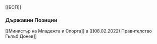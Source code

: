 [[БСП]]

### Държавни Позиции
[[Министър на Младежта и Спорта]] в [[(08.02.2022) Правителство Гълъб Донев]]